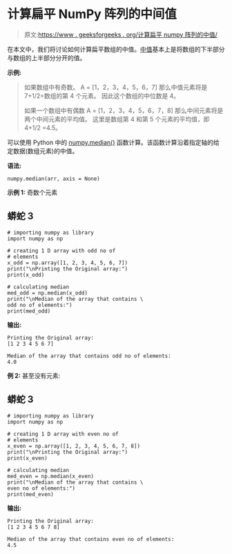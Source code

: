 # 计算扁平 NumPy 阵列的中间值

> 原文:[https://www . geeksforgeeks . org/计算扁平 numpy 阵列的中值/](https://www.geeksforgeeks.org/compute-the-median-of-the-flattened-numpy-array/)

在本文中，我们将讨论如何计算扁平数组的中值。[中值](https://www.geeksforgeeks.org/median/)基本上是将数组的下半部分与数组的上半部分分开的值。

**示例:**

> 如果数组中有奇数。
> A = [1，2，3，4，5，6，7]
> 那么中值元素将是 7+1/2=数组的第 4 个元素。
> 因此这个数组的中位数是 4。
> 
> 如果一个数组中有偶数
> A = [1，2，3，4，5，6，7，8]
> 那么中间元素将是两个中间元素的平均值。
> 这里是数组第 4 和第 5 个元素的平均值，即 4+1/2 =4.5。

可以使用 Python 中的 [numpy.median()](https://www.geeksforgeeks.org/numpy-median-in-python/) 函数计算。该函数计算沿着指定轴的给定数据(数组元素)的中值。

**语法:**

```
numpy.median(arr, axis = None)
```

**示例 1:** 奇数个元素

## 蟒蛇 3

```
# importing numpy as library
import numpy as np

# creating 1 D array with odd no of 
# elements
x_odd = np.array([1, 2, 3, 4, 5, 6, 7])
print("\nPrinting the Original array:")
print(x_odd)

# calculating median
med_odd = np.median(x_odd)
print("\nMedian of the array that contains \
odd no of elements:")
print(med_odd)
```

**输出:**

```
Printing the Original array:
[1 2 3 4 5 6 7]

Median of the array that contains odd no of elements:
4.0

```

**例 2:** 甚至没有元素:

## 蟒蛇 3

```
# importing numpy as library
import numpy as np

# creating 1 D array with even no of 
# elements
x_even = np.array([1, 2, 3, 4, 5, 6, 7, 8])
print("\nPrinting the Original array:")
print(x_even)

# calculating median
med_even = np.median(x_even)
print("\nMedian of the array that contains \
even no of elements:")
print(med_even)
```

**输出:**

```
Printing the Original array:
[1 2 3 4 5 6 7 8]

Median of the array that contains even no of elements:
4.5

```
